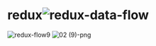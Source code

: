 # redux![redux-data-flow](https://user-images.githubusercontent.com/59278166/140973461-7f9575f4-57db-4d05-aca0-13b687aaa72b.png)
![redux-flow9](https://user-images.githubusercontent.com/59278166/140973471-affc5abe-f58e-4692-b244-645dcc86bc6b.png)
![02 (9)-png](https://user-images.githubusercontent.com/59278166/140973482-863d4ef0-a297-4fc2-96ff-1aa42b64e20e.png)
